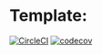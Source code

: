# Template:
[![CircleCI](https://circleci.com/gh/aaronallenCS/Week2_Form.svg?style=svg)](https://app.circleci.com/pipelines/github/aaronallenCS/Week2_Form)
[![codecov](https://codecov.io/gh/aaronallenCS/week2_Form/branch/main/graph/badge.svg)](https://codecov.io/gh/aaronallenCS/Week2_Form)
